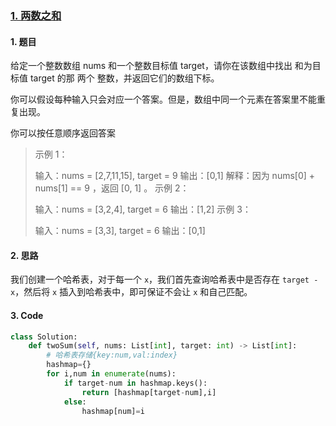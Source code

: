 ### [1. 两数之和](https://leetcode-cn.com/problems/two-sum/)

#### 1. 题目

给定一个整数数组 nums 和一个整数目标值 target，请你在该数组中找出 和为目标值 target  的那 两个 整数，并返回它们的数组下标。

你可以假设每种输入只会对应一个答案。但是，数组中同一个元素在答案里不能重复出现。

你可以按任意顺序返回答案

> 示例 1：
>
> 输入：nums = [2,7,11,15], target = 9
> 输出：[0,1]
> 解释：因为 nums[0] + nums[1] == 9 ，返回 [0, 1] 。
> 示例 2：
>
> 输入：nums = [3,2,4], target = 6
> 输出：[1,2]
> 示例 3：
>
> 输入：nums = [3,3], target = 6
> 输出：[0,1]

#### 2. 思路

我们创建一个哈希表，对于每一个 `x`，我们首先查询哈希表中是否存在 `target - x`，然后将 `x` 插入到哈希表中，即可保证不会让 `x` 和自己匹配。

#### 3. Code

```python
class Solution:
    def twoSum(self, nums: List[int], target: int) -> List[int]:
        # 哈希表存储{key:num,val:index}
        hashmap={}
        for i,num in enumerate(nums):
            if target-num in hashmap.keys():
                return [hashmap[target-num],i]
            else:
                hashmap[num]=i
```

